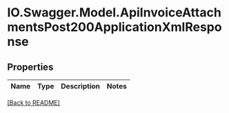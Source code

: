# IO.Swagger.Model.ApiInvoiceAttachmentsPost200ApplicationXmlResponse
## Properties

Name | Type | Description | Notes
------------ | ------------- | ------------- | -------------

 [[Back to README]](../README.md)


